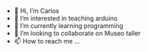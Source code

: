 - 👋 Hi, I’m Carlos
- 👀 I’m interested in teaching arduino
- 🌱 I’m currently learning programming
- 💞️ I’m looking to collaborate on Museo taller
- 📫 How to reach me ...

<!---
ccarriov/ccarriov is a ✨ special ✨ repository because its `README.md` (this file) appears on your GitHub profile.
You can click the Preview link to take a look at your changes.
--->
